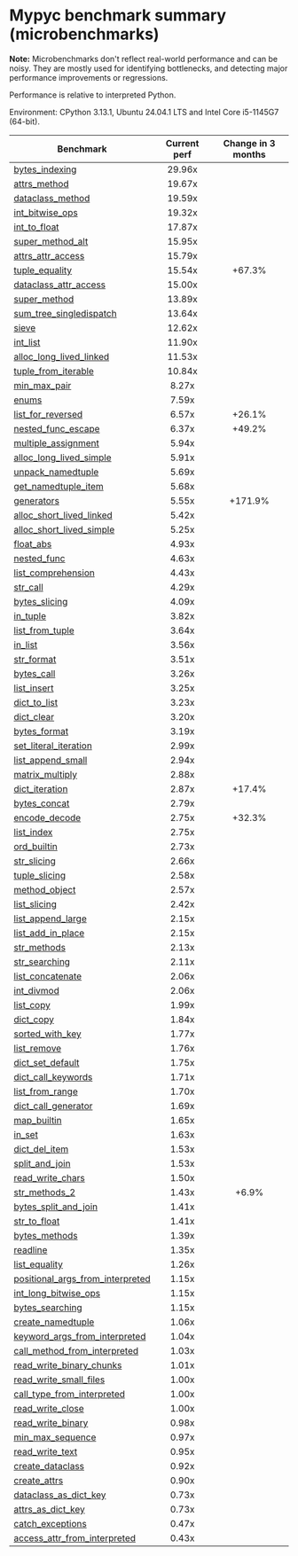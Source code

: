 # Mypyc benchmark summary (microbenchmarks)

**Note:** Microbenchmarks don't reflect real-world performance and can be noisy.
           They are mostly used for identifying bottlenecks, and detecting major performance
           improvements or regressions.

Performance is relative to interpreted Python.

Environment: CPython 3.13.1, Ubuntu 24.04.1 LTS and Intel Core i5-1145G7 (64-bit).

| Benchmark | Current perf | Change in 3 months |
| --- | :---: | :---: |
| [bytes_indexing](benchmarks/bytes_indexing.md) | 29.96x |  |
| [attrs_method](benchmarks/attrs_method.md) | 19.67x |  |
| [dataclass_method](benchmarks/dataclass_method.md) | 19.59x |  |
| [int_bitwise_ops](benchmarks/int_bitwise_ops.md) | 19.32x |  |
| [int_to_float](benchmarks/int_to_float.md) | 17.87x |  |
| [super_method_alt](benchmarks/super_method_alt.md) | 15.95x |  |
| [attrs_attr_access](benchmarks/attrs_attr_access.md) | 15.79x |  |
| [tuple_equality](benchmarks/tuple_equality.md) | 15.54x | +67.3% |
| [dataclass_attr_access](benchmarks/dataclass_attr_access.md) | 15.00x |  |
| [super_method](benchmarks/super_method.md) | 13.89x |  |
| [sum_tree_singledispatch](benchmarks/sum_tree_singledispatch.md) | 13.64x |  |
| [sieve](benchmarks/sieve.md) | 12.62x |  |
| [int_list](benchmarks/int_list.md) | 11.90x |  |
| [alloc_long_lived_linked](benchmarks/alloc_long_lived_linked.md) | 11.53x |  |
| [tuple_from_iterable](benchmarks/tuple_from_iterable.md) | 10.84x |  |
| [min_max_pair](benchmarks/min_max_pair.md) | 8.27x |  |
| [enums](benchmarks/enums.md) | 7.59x |  |
| [list_for_reversed](benchmarks/list_for_reversed.md) | 6.57x | +26.1% |
| [nested_func_escape](benchmarks/nested_func_escape.md) | 6.37x | +49.2% |
| [multiple_assignment](benchmarks/multiple_assignment.md) | 5.94x |  |
| [alloc_long_lived_simple](benchmarks/alloc_long_lived_simple.md) | 5.91x |  |
| [unpack_namedtuple](benchmarks/unpack_namedtuple.md) | 5.69x |  |
| [get_namedtuple_item](benchmarks/get_namedtuple_item.md) | 5.68x |  |
| [generators](benchmarks/generators.md) | 5.55x | +171.9% |
| [alloc_short_lived_linked](benchmarks/alloc_short_lived_linked.md) | 5.42x |  |
| [alloc_short_lived_simple](benchmarks/alloc_short_lived_simple.md) | 5.25x |  |
| [float_abs](benchmarks/float_abs.md) | 4.93x |  |
| [nested_func](benchmarks/nested_func.md) | 4.63x |  |
| [list_comprehension](benchmarks/list_comprehension.md) | 4.43x |  |
| [str_call](benchmarks/str_call.md) | 4.29x |  |
| [bytes_slicing](benchmarks/bytes_slicing.md) | 4.09x |  |
| [in_tuple](benchmarks/in_tuple.md) | 3.82x |  |
| [list_from_tuple](benchmarks/list_from_tuple.md) | 3.64x |  |
| [in_list](benchmarks/in_list.md) | 3.56x |  |
| [str_format](benchmarks/str_format.md) | 3.51x |  |
| [bytes_call](benchmarks/bytes_call.md) | 3.26x |  |
| [list_insert](benchmarks/list_insert.md) | 3.25x |  |
| [dict_to_list](benchmarks/dict_to_list.md) | 3.23x |  |
| [dict_clear](benchmarks/dict_clear.md) | 3.20x |  |
| [bytes_format](benchmarks/bytes_format.md) | 3.19x |  |
| [set_literal_iteration](benchmarks/set_literal_iteration.md) | 2.99x |  |
| [list_append_small](benchmarks/list_append_small.md) | 2.94x |  |
| [matrix_multiply](benchmarks/matrix_multiply.md) | 2.88x |  |
| [dict_iteration](benchmarks/dict_iteration.md) | 2.87x | +17.4% |
| [bytes_concat](benchmarks/bytes_concat.md) | 2.79x |  |
| [encode_decode](benchmarks/encode_decode.md) | 2.75x | +32.3% |
| [list_index](benchmarks/list_index.md) | 2.75x |  |
| [ord_builtin](benchmarks/ord_builtin.md) | 2.73x |  |
| [str_slicing](benchmarks/str_slicing.md) | 2.66x |  |
| [tuple_slicing](benchmarks/tuple_slicing.md) | 2.58x |  |
| [method_object](benchmarks/method_object.md) | 2.57x |  |
| [list_slicing](benchmarks/list_slicing.md) | 2.42x |  |
| [list_append_large](benchmarks/list_append_large.md) | 2.15x |  |
| [list_add_in_place](benchmarks/list_add_in_place.md) | 2.15x |  |
| [str_methods](benchmarks/str_methods.md) | 2.13x |  |
| [str_searching](benchmarks/str_searching.md) | 2.11x |  |
| [list_concatenate](benchmarks/list_concatenate.md) | 2.06x |  |
| [int_divmod](benchmarks/int_divmod.md) | 2.06x |  |
| [list_copy](benchmarks/list_copy.md) | 1.99x |  |
| [dict_copy](benchmarks/dict_copy.md) | 1.84x |  |
| [sorted_with_key](benchmarks/sorted_with_key.md) | 1.77x |  |
| [list_remove](benchmarks/list_remove.md) | 1.76x |  |
| [dict_set_default](benchmarks/dict_set_default.md) | 1.75x |  |
| [dict_call_keywords](benchmarks/dict_call_keywords.md) | 1.71x |  |
| [list_from_range](benchmarks/list_from_range.md) | 1.70x |  |
| [dict_call_generator](benchmarks/dict_call_generator.md) | 1.69x |  |
| [map_builtin](benchmarks/map_builtin.md) | 1.65x |  |
| [in_set](benchmarks/in_set.md) | 1.63x |  |
| [dict_del_item](benchmarks/dict_del_item.md) | 1.53x |  |
| [split_and_join](benchmarks/split_and_join.md) | 1.53x |  |
| [read_write_chars](benchmarks/read_write_chars.md) | 1.50x |  |
| [str_methods_2](benchmarks/str_methods_2.md) | 1.43x | +6.9% |
| [bytes_split_and_join](benchmarks/bytes_split_and_join.md) | 1.41x |  |
| [str_to_float](benchmarks/str_to_float.md) | 1.41x |  |
| [bytes_methods](benchmarks/bytes_methods.md) | 1.39x |  |
| [readline](benchmarks/readline.md) | 1.35x |  |
| [list_equality](benchmarks/list_equality.md) | 1.26x |  |
| [positional_args_from_interpreted](benchmarks/positional_args_from_interpreted.md) | 1.15x |  |
| [int_long_bitwise_ops](benchmarks/int_long_bitwise_ops.md) | 1.15x |  |
| [bytes_searching](benchmarks/bytes_searching.md) | 1.15x |  |
| [create_namedtuple](benchmarks/create_namedtuple.md) | 1.06x |  |
| [keyword_args_from_interpreted](benchmarks/keyword_args_from_interpreted.md) | 1.04x |  |
| [call_method_from_interpreted](benchmarks/call_method_from_interpreted.md) | 1.03x |  |
| [read_write_binary_chunks](benchmarks/read_write_binary_chunks.md) | 1.01x |  |
| [read_write_small_files](benchmarks/read_write_small_files.md) | 1.00x |  |
| [call_type_from_interpreted](benchmarks/call_type_from_interpreted.md) | 1.00x |  |
| [read_write_close](benchmarks/read_write_close.md) | 1.00x |  |
| [read_write_binary](benchmarks/read_write_binary.md) | 0.98x |  |
| [min_max_sequence](benchmarks/min_max_sequence.md) | 0.97x |  |
| [read_write_text](benchmarks/read_write_text.md) | 0.95x |  |
| [create_dataclass](benchmarks/create_dataclass.md) | 0.92x |  |
| [create_attrs](benchmarks/create_attrs.md) | 0.90x |  |
| [dataclass_as_dict_key](benchmarks/dataclass_as_dict_key.md) | 0.73x |  |
| [attrs_as_dict_key](benchmarks/attrs_as_dict_key.md) | 0.73x |  |
| [catch_exceptions](benchmarks/catch_exceptions.md) | 0.47x |  |
| [access_attr_from_interpreted](benchmarks/access_attr_from_interpreted.md) | 0.43x |  |
